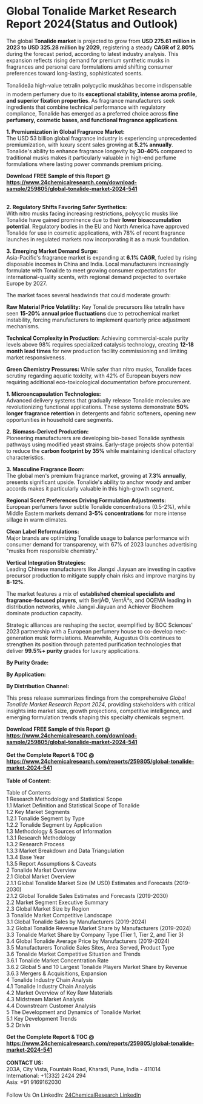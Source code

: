 <h1>Global Tonalide Market Research Report 2024(Status and Outlook)</h1><p>The global <strong>Tonalide market</strong> is projected to grow from <strong>USD 275.61 million in 2023 to USD 325.28 million by 2029</strong>, registering a steady <strong>CAGR of 2.80%</strong> during the forecast period, according to latest industry analysis. This expansion reflects rising demand for premium synthetic musks in fragrances and personal care formulations amid shifting consumer preferences toward long-lasting, sophisticated scents.</p><p>Tonalideâa high-value tetralin polycyclic muskâhas become indispensable in modern perfumery due to its <strong>exceptional stability, intense aroma profile, and superior fixation properties</strong>. As fragrance manufacturers seek ingredients that combine technical performance with regulatory compliance, Tonalide has emerged as a preferred choice across <strong>fine perfumery, cosmetic bases, and functional fragrance applications</strong>.</p><p><strong>1. Premiumization in Global Fragrance Market:</strong><br>
The USD 53 billion global fragrance industry is experiencing unprecedented premiumization, with luxury scent sales growing at <strong>5.2% annually</strong>. Tonalide's ability to enhance fragrance longevity by <strong>30-40%</strong> compared to traditional musks makes it particularly valuable in high-end perfume formulations where lasting power commands premium pricing.</p><div><b>Download FREE Sample of this Report @ 
            <a href="https://www.24chemicalresearch.com/download-sample/259805/global-tonalide-market-2024-541">
            https://www.24chemicalresearch.com/download-sample/259805/global-tonalide-market-2024-541</a></b></div><br><p><strong>2. Regulatory Shifts Favoring Safer Synthetics:</strong><br>
With nitro musks facing increasing restrictions, polycyclic musks like Tonalide have gained prominence due to their <strong>lower bioaccumulation potential</strong>. Regulatory bodies in the EU and North America have approved Tonalide for use in cosmetic applications, with 78% of recent fragrance launches in regulated markets now incorporating it as a musk foundation.</p><p><strong>3. Emerging Market Demand Surge:</strong><br>
Asia-Pacific's fragrance market is expanding at <strong>6.1% CAGR</strong>, fueled by rising disposable incomes in China and India. Local manufacturers increasingly formulate with Tonalide to meet growing consumer expectations for international-quality scents, with regional demand projected to overtake Europe by 2027.</p><p>The market faces several headwinds that could moderate growth:</p><p><strong>Raw Material Price Volatility:</strong> Key Tonalide precursors like tetralin have seen <strong>15-20% annual price fluctuations</strong> due to petrochemical market instability, forcing manufacturers to implement quarterly price adjustment mechanisms.</p><p><strong>Technical Complexity in Production:</strong> Achieving commercial-scale purity levels above 98% requires specialized catalysis technology, creating <strong>12-18 month lead times</strong> for new production facility commissioning and limiting market responsiveness.</p><p><strong>Green Chemistry Pressures:</strong> While safer than nitro musks, Tonalide faces scrutiny regarding aquatic toxicity, with 42% of European buyers now requiring additional eco-toxicological documentation before procurement.</p><p><strong>1. Microencapsulation Technologies:</strong><br>
Advanced delivery systems that gradually release Tonalide molecules are revolutionizing functional applications. These systems demonstrate <strong>50% longer fragrance retention</strong> in detergents and fabric softeners, opening new opportunities in household care segments.</p><p><strong>2. Biomass-Derived Production:</strong><br>
Pioneering manufacturers are developing bio-based Tonalide synthesis pathways using modified yeast strains. Early-stage projects show potential to reduce the <strong>carbon footprint by 35%</strong> while maintaining identical olfactory characteristics.</p><p><strong>3. Masculine Fragrance Boom:</strong><br>
The global men's premium fragrance market, growing at <strong>7.3% annually</strong>, presents significant upside. Tonalide's ability to anchor woody and amber accords makes it particularly valuable in this high-growth segment.</p><p><strong>Regional Scent Preferences Driving Formulation Adjustments:</strong><br>
    European perfumers favor subtle Tonalide concentrations (0.5-2%), while Middle Eastern markets demand <strong>3-5% concentrations</strong> for more intense sillage in warm climates.</p><p><strong>Clean Label Reformulations:</strong><br>
    Major brands are optimizing Tonalide usage to balance performance with consumer demand for transparency, with 67% of 2023 launches advertising "musks from responsible chemistry."</p><p><strong>Vertical Integration Strategies:</strong><br>
    Leading Chinese manufacturers like Jiangxi Jiayuan are investing in captive precursor production to mitigate supply chain risks and improve margins by <strong>8-12%</strong>.</p><p>The market features a mix of <strong>established chemical specialists and fragrance-focused players</strong>, with BerjÃ©, VentÃ³s, and OQEMA leading in distribution networks, while Jiangxi Jiayuan and Achiever Biochem dominate production capacity.</p><p>Strategic alliances are reshaping the sector, exemplified by BOC Sciences' 2023 partnership with a European perfumery house to co-develop next-generation musk formulations. Meanwhile, Augustus Oils continues to strengthen its position through patented purification technologies that deliver <strong>99.5%+ purity</strong> grades for luxury applications.</p><p><strong>By Purity Grade:</strong></p><p><strong>By Application:</strong></p><p><strong>By Distribution Channel:</strong></p><p>This press release summarizes findings from the comprehensive <em>Global Tonalide Market Research Report 2024</em>, providing stakeholders with critical insights into market size, growth projections, competitive intelligence, and emerging formulation trends shaping this specialty chemicals segment.</p><div><b>Download FREE Sample of this Report @ 
            <a href="https://www.24chemicalresearch.com/download-sample/259805/global-tonalide-market-2024-541">
            https://www.24chemicalresearch.com/download-sample/259805/global-tonalide-market-2024-541</a></b></div><br><div><b>Get the Complete Report & TOC @ 
            <a href="https://www.24chemicalresearch.com/reports/259805/global-tonalide-market-2024-541">
            https://www.24chemicalresearch.com/reports/259805/global-tonalide-market-2024-541</a></b></div><br>
            <b>Table of Content:</b><p>Table of Contents<br />
1 Research Methodology and Statistical Scope<br />
1.1 Market Definition and Statistical Scope of Tonalide<br />
1.2 Key Market Segments<br />
1.2.1 Tonalide Segment by Type<br />
1.2.2 Tonalide Segment by Application<br />
1.3 Methodology & Sources of Information<br />
1.3.1 Research Methodology<br />
1.3.2 Research Process<br />
1.3.3 Market Breakdown and Data Triangulation<br />
1.3.4 Base Year<br />
1.3.5 Report Assumptions & Caveats<br />
2 Tonalide Market Overview<br />
2.1 Global Market Overview<br />
2.1.1 Global Tonalide Market Size (M USD) Estimates and Forecasts (2019-2030)<br />
2.1.2 Global Tonalide Sales Estimates and Forecasts (2019-2030)<br />
2.2 Market Segment Executive Summary<br />
2.3 Global Market Size by Region<br />
3 Tonalide Market Competitive Landscape<br />
3.1 Global Tonalide Sales by Manufacturers (2019-2024)<br />
3.2 Global Tonalide Revenue Market Share by Manufacturers (2019-2024)<br />
3.3 Tonalide Market Share by Company Type (Tier 1, Tier 2, and Tier 3)<br />
3.4 Global Tonalide Average Price by Manufacturers (2019-2024)<br />
3.5 Manufacturers Tonalide Sales Sites, Area Served, Product Type<br />
3.6 Tonalide Market Competitive Situation and Trends<br />
3.6.1 Tonalide Market Concentration Rate<br />
3.6.2 Global 5 and 10 Largest Tonalide Players Market Share by Revenue<br />
3.6.3 Mergers & Acquisitions, Expansion<br />
4 Tonalide Industry Chain Analysis<br />
4.1 Tonalide Industry Chain Analysis<br />
4.2 Market Overview of Key Raw Materials<br />
4.3 Midstream Market Analysis<br />
4.4 Downstream Customer Analysis<br />
5 The Development and Dynamics of Tonalide Market <br />
5.1 Key Development Trends<br />
5.2 Drivin</p><div><b>Get the Complete Report & TOC @ 
            <a href="https://www.24chemicalresearch.com/reports/259805/global-tonalide-market-2024-541">
            https://www.24chemicalresearch.com/reports/259805/global-tonalide-market-2024-541</a></b></div><br><b>CONTACT US:</b><br>
            203A, City Vista, Fountain Road, Kharadi, Pune, India - 411014<br>
            International: +1(332) 2424 294<br>
            Asia: +91 9169162030 <br><br>
            Follow Us On LinkedIn: <a href="https://www.linkedin.com/company/24chemicalresearch/">24ChemicalResearch LinkedIn</a>